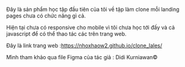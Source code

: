 Đây là sản phẩm học tập đầu tiên của tôi về tập làm clone mỗi landing pages chưa có chức năng gì cả.

Hiện tại chưa có responsive cho mobile vì tôi chưa học tới đấy và cả javascript để có thể thao tác các trên trang web.

Đây là link trang web :https://nhoxhaow2.github.io/clone_lales/


Mình tham khảo qua file Figma của tác giả : Didi Kurniawan©
